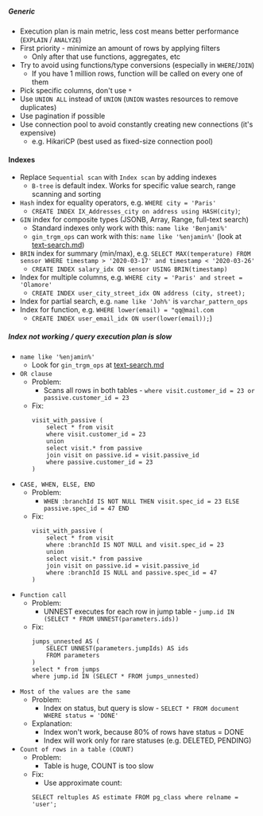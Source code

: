 ##### Generic
* Execution plan is main metric, less cost means better performance (`EXPLAIN` / `ANALYZE`)
* First priority - minimize an amount of rows by applying filters
    * Only after that use functions, aggregates, etc
* Try to avoid using functions/type conversions (especially in `WHERE`/`JOIN`)
    * If you have 1 million rows, function will be called on every one of them
* Pick specific columns, don't use `*`
* Use `UNION ALL` instead of `UNION` (`UNION` wastes resources to remove duplicates)
* Use pagination if possible
* Use connection pool to avoid constantly creating new connections (it's expensive)
    * e.g. HikariCP (best used as fixed-size connection pool)
    
#### Indexes
* Replace `Sequential scan` with `Index scan` by adding indexes
    * `B-tree` is default index. Works for specific value search, range scanning and sorting
* `Hash` index for equality operators, e.g. `WHERE city = 'Paris'`
    * `CREATE INDEX IX_Addresses_city on address using HASH(city)`;
* `GIN` index for composite types (JSONB, Array, Range, full-text search)
    * Standard indexes only work with this: `name like 'Benjami%'`
    * `gin_trgm_ops` can work with this: `name like '%enjamin%'` (look at [text-search.md](text-search.md))
* `BRIN` index for summary (min/max), e.g. `SELECT MAX(temperature) FROM sensor WHERE timestamp > '2020-03-17' and timestamp < '2020-03-26'`
    * `CREATE INDEX salary_idx ON sensor USING BRIN(timestamp)`
* Index for multiple columns, e.g. `WHERE city = 'Paris' and street = 'Olamore'`
    * `CREATE INDEX user_city_street_idx ON address (city, street);`
* Index for partial search, e.g. `name like 'Joh%'` is `varchar_pattern_ops`
* Index for function, e.g. `WHERE lower(email) = "qq@mail.com`
   * `CREATE INDEX user_email_idx ON user(lower(email));`)

##### Index not working / query execution plan is slow
* `name like '%enjamin%'`
    * Look for `gin_trgm_ops` at [text-search.md](text-search.md)
* `OR clause`
    * Problem:
        * Scans all rows in both tables - `where visit.customer_id = 23 or passive.customer_id = 23`
    * Fix:
        ```
        visit_with_passive (
            select * from visit 
            where visit.customer_id = 23
            union
            select visit.* from passive 
            join visit on passive.id = visit.passive_id
            where passive.customer_id = 23
        )
        ```
* `CASE, WHEN, ELSE, END`
    * Problem:
        * `WHEN :branchId IS NOT NULL THEN visit.spec_id = 23 ELSE passive.spec_id = 47 END`
    * Fix:
        ```
        visit_with_passive (
            select * from visit 
            where :branchId IS NOT NULL and visit.spec_id = 23
            union
            select visit.* from passive 
            join visit on passive.id = visit.passive_id
            where :branchId IS NULL and passive.spec_id = 47
        )
        ```
* `Function call`
    * Problem:
        * UNNEST executes for each row in jump table - `jump.id IN (SELECT * FROM UNNEST(parameters.ids))`
    * Fix:
        ```
        jumps_unnested AS (
            SELECT UNNEST(parameters.jumpIds) AS ids
            FROM parameters
        ) 
        select * from jumps
        where jump.id IN (SELECT * FROM jumps_unnested)
        ```
* `Most of the values are the same`
    * Problem:
        * Index on status, but query is slow - `SELECT * FROM document WHERE status = 'DONE'`
    * Explanation:
        * Index won't work, because 80% of rows have status = DONE
        * Index will work only for rare statuses (e.g. DELETED, PENDING)
* `Count of rows in a table (COUNT)`
    * Problem:
        * Table is huge, COUNT is too slow
    * Fix:
        * Use approximate count:
        ```
        SELECT reltuples AS estimate FROM pg_class where relname = 'user';
        ```